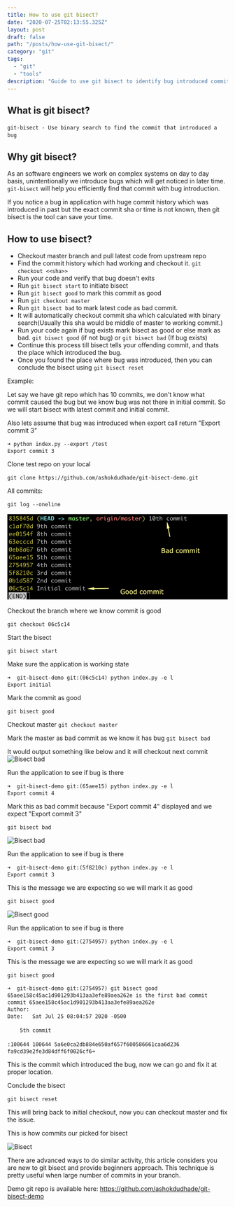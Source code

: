 ```yaml
---
title: How to use git bisect?
date: "2020-07-25T02:13:55.325Z"
layout: post
draft: false
path: "/posts/how-use-git-bisect/"
category: "git"
tags:
  - "git"
  - "tools"
description: "Guide to use git bisect to identify bug introduced commits"
---
```



## What is git bisect?
`git-bisect - Use binary search to find the commit that introduced a bug`


## Why git bisect?
As an software engineers we work on complex systems on day to day basis, unintentionally we introduce bugs which will get noticed in later time. `git-bisect` will help you efficiently find that commit with bug introduction.

If you notice a bug in application with huge commit history which was introduced in past but the exact commit sha or time is not known, then git bisect is the tool can save your time.


## How to use bisect?
* Checkout master branch and pull latest code from upstream repo
* Find the commit history which had working and checkout it. `git checkout <<sha>>`
* Run your code and verify that bug doesn't exits
* Run `git bisect start` to initiate bisect
* Run `git bisect good` to mark this commit as good
* Run `git checkout master`
* Run `git bisect bad` to mark latest code as bad commit.
* It will automatically checkout commit sha which calculated with binary search(Usually this sha would be middle of master to working commit.)
* Run your code again if bug exists mark bisect as good or else mark as bad. `git bisect good` (if not bug) or `git bisect bad` (If bug exists)
* Continue this process till bisect tells your offending commit, and thats the place which introduced the bug.
* Once you found the place where bug was introduced, then you can conclude the bisect using `git bisect reset`

Example: 

Let say we have git repo which has 10 commits, we don't know what commit caused the bug but we know bug was not there in initial commit. So we will start bisect with latest commit and initial commit. 

Also lets assume that bug was introduced when export call return "Export commit 3"
```
➜ python index.py --export /test
Export commit 3
```

Clone test repo on your local
```
git clone https://github.com/ashokdudhade/git-bisect-demo.git
```

All commits:

```
git log --oneline
```

![Commits](./01_commits.png)


Checkout the branch where we know commit is good

```
git checkout 06c5c14
```

Start the bisect
```
git bisect start
```

Make sure the application is working state
```
➜  git-bisect-demo git:(06c5c14) python index.py -e l
Export initial
```

Mark the commit as good
```
git bisect good
```

Checkout master 
```git checkout master```

Mark the master as bad commit as we know it has bug
```git bisect bad```

It would output something like below and it will checkout next commit
![Bisect bad](./02_bisect_bad.png)


Run the application to see if bug is there
```
➜  git-bisect-demo git:(65aee15) python index.py -e l
Export commit 4

```

Mark this as bad commit because "Export commit 4" displayed and we expect "Export commit 3"
```
git bisect bad
```

![Bisect bad](./03_bisect_bad.png)


Run the application to see if bug is there
```
➜  git-bisect-demo git:(5f8210c) python index.py -e l
Export commit 3
```

This is the message we are expecting so we will mark it as good

```
git bisect good
```
![Bisect good](./04_bisect_good.png)


Run the application to see if bug is there
```
➜  git-bisect-demo git:(2754957) python index.py -e l
Export commit 3

```
This is the message we are expecting so we will mark it as good

```
git bisect good
```

```
➜  git-bisect-demo git:(2754957) git bisect good
65aee158c45ac1d901293b413aa3efe89aea262e is the first bad commit
commit 65aee158c45ac1d901293b413aa3efe89aea262e
Author: 
Date:   Sat Jul 25 08:04:57 2020 -0500

    5th commit

:100644 100644 5a6e0ca2db884e650af657f600586661caa6d236 fa9cd39e2fe3d84dff6f0026cf6➜
```

This is the commit which introduced the bug, now we can go and fix it at proper location.

Conclude the bisect

```
git bisect reset
```

This will bring back to initial checkout, now you can checkout master and fix the issue.

This is how commits our picked for bisect

![Bisect ](./05_git_bisect.png)


There are advanced ways to do similar activity, this article considers you are new to git bisect and provide beginners approach. This technique is pretty useful when large number of commits in your branch. 

Demo git repo is available here: https://github.com/ashokdudhade/git-bisect-demo
